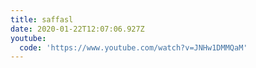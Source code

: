 ```yaml
---
title: saffasl
date: 2020-01-22T12:07:06.927Z
youtube:
  code: 'https://www.youtube.com/watch?v=JNHw1DMMQaM'
---
```


